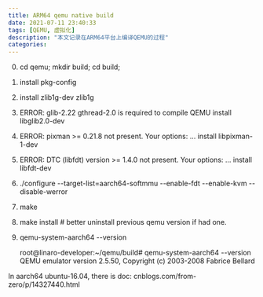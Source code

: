```yaml
---
title: ARM64 qemu native build
date: 2021-07-11 23:40:33
tags: [QEMU, 虚拟化]
description: "本文记录在ARM64平台上编译QEMU的过程"
categories:
---
```


0. cd qemu; mkdir build; cd build;

1. install pkg-config

2. install zlib1g-dev zlib1g

3. ERROR: glib-2.22 gthread-2.0 is required to compile QEMU
   install libglib2.0-dev

4. ERROR: pixman >= 0.21.8 not present. Your options: ...
   install libpixman-1-dev

5. ERROR: DTC (libfdt) version >= 1.4.0 not present. Your options: ...
   install libfdt-dev

6. ./configure --target-list=aarch64-softmmu --enable-fdt --enable-kvm --disable-werror

7. make

8. make install # better uninstall previous qemu version if had one.

9. qemu-system-aarch64 --version

    root@linaro-developer:~/qemu/build# qemu-system-aarch64 --version
    QEMU emulator version 2.5.50, Copyright (c) 2003-2008 Fabrice Bellard

In aarch64 ubuntu-16.04, there is doc: cnblogs.com/from-zero/p/14327440.html
